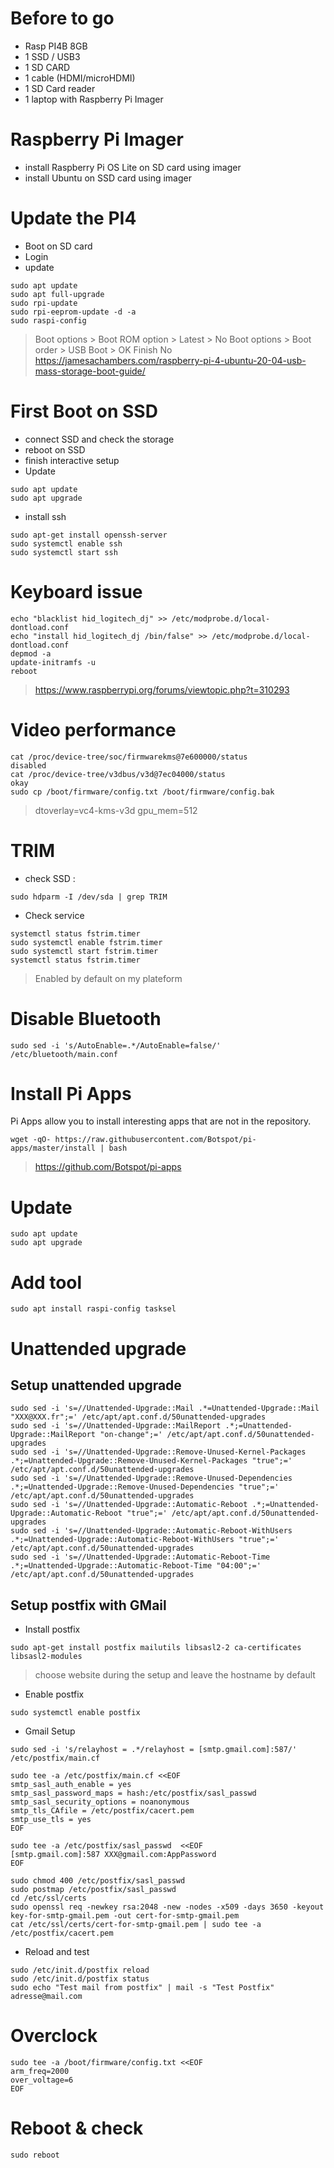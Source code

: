 # Before to go

* Rasp PI4B 8GB
* 1 SSD / USB3
* 1 SD CARD
* 1 cable (HDMI/microHDMI)
* 1 SD Card reader
* 1 laptop with Raspberry Pi Imager

# Raspberry Pi Imager
* install Raspberry Pi OS Lite on SD card using imager
* install Ubuntu on SSD card using imager

# Update the PI4
* Boot on SD card
* Login
* update
```ssh
sudo apt update
sudo apt full-upgrade
sudo rpi-update
sudo rpi-eeprom-update -d -a
sudo raspi-config
```
> Boot options > Boot ROM option > Latest > No
> Boot options > Boot order > USB Boot > OK
> Finish
> No
> https://jamesachambers.com/raspberry-pi-4-ubuntu-20-04-usb-mass-storage-boot-guide/

# First Boot on SSD
* connect SSD and check the storage
* reboot on SSD
* finish interactive setup
* Update
```ssh
sudo apt update
sudo apt upgrade
```
* install ssh
```ssh
sudo apt-get install openssh-server
sudo systemctl enable ssh
sudo systemctl start ssh
```

# Keyboard issue

```ssh
echo "blacklist hid_logitech_dj" >> /etc/modprobe.d/local-dontload.conf
echo "install hid_logitech_dj /bin/false" >> /etc/modprobe.d/local-dontload.conf
depmod -a
update-initramfs -u
reboot
```
> https://www.raspberrypi.org/forums/viewtopic.php?t=310293

# Video performance
```ssh
cat /proc/device-tree/soc/firmwarekms@7e600000/status
disabled
cat /proc/device-tree/v3dbus/v3d@7ec04000/status
okay
sudo cp /boot/firmware/config.txt /boot/firmware/config.bak
```

> dtoverlay=vc4-kms-v3d
> gpu_mem=512

# TRIM

* check SSD :
```ssh
sudo hdparm -I /dev/sda | grep TRIM
```

* Check service
```ssh
systemctl status fstrim.timer
sudo systemctl enable fstrim.timer
sudo systemctl start fstrim.timer
systemctl status fstrim.timer
```
> Enabled by default on my plateform

# Disable Bluetooth

```ssh
sudo sed -i 's/AutoEnable=.*/AutoEnable=false/' /etc/bluetooth/main.conf
```

# Install Pi Apps

Pi Apps allow you to install interesting apps that are not in the repository.
```ssh
wget -qO- https://raw.githubusercontent.com/Botspot/pi-apps/master/install | bash
```
> https://github.com/Botspot/pi-apps

# Update
```ssh
sudo apt update
sudo apt upgrade
```
# Add tool
```ssh
sudo apt install raspi-config tasksel
```

# Unattended upgrade
## Setup unattended upgrade
```ssh
sudo sed -i 's=//Unattended-Upgrade::Mail .*=Unattended-Upgrade::Mail "XXX@XXX.fr";=' /etc/apt/apt.conf.d/50unattended-upgrades
sudo sed -i 's=//Unattended-Upgrade::MailReport .*;=Unattended-Upgrade::MailReport "on-change";=' /etc/apt/apt.conf.d/50unattended-upgrades
sudo sed -i 's=//Unattended-Upgrade::Remove-Unused-Kernel-Packages .*;=Unattended-Upgrade::Remove-Unused-Kernel-Packages "true";=' /etc/apt/apt.conf.d/50unattended-upgrades
sudo sed -i 's=//Unattended-Upgrade::Remove-Unused-Dependencies .*;=Unattended-Upgrade::Remove-Unused-Dependencies "true";=' /etc/apt/apt.conf.d/50unattended-upgrades
sudo sed -i 's=//Unattended-Upgrade::Automatic-Reboot .*;=Unattended-Upgrade::Automatic-Reboot "true";=' /etc/apt/apt.conf.d/50unattended-upgrades
sudo sed -i 's=//Unattended-Upgrade::Automatic-Reboot-WithUsers .*;=Unattended-Upgrade::Automatic-Reboot-WithUsers "true";=' /etc/apt/apt.conf.d/50unattended-upgrades
sudo sed -i 's=//Unattended-Upgrade::Automatic-Reboot-Time .*;=Unattended-Upgrade::Automatic-Reboot-Time "04:00";=' /etc/apt/apt.conf.d/50unattended-upgrades
```

## Setup postfix with GMail

* Install postfix
```ssh
sudo apt-get install postfix mailutils libsasl2-2 ca-certificates libsasl2-modules
```
> choose website during the setup and leave the hostname by default

* Enable postfix
```ssh
sudo systemctl enable postfix
```
* Gmail Setup
```ssh
sudo sed -i 's/relayhost = .*/relayhost = [smtp.gmail.com]:587/' /etc/postfix/main.cf

sudo tee -a /etc/postfix/main.cf <<EOF
smtp_sasl_auth_enable = yes
smtp_sasl_password_maps = hash:/etc/postfix/sasl_passwd
smtp_sasl_security_options = noanonymous
smtp_tls_CAfile = /etc/postfix/cacert.pem
smtp_use_tls = yes
EOF

sudo tee -a /etc/postfix/sasl_passwd  <<EOF
[smtp.gmail.com]:587 XXX@gmail.com:AppPassword
EOF

sudo chmod 400 /etc/postfix/sasl_passwd
sudo postmap /etc/postfix/sasl_passwd
cd /etc/ssl/certs
sudo openssl req -newkey rsa:2048 -new -nodes -x509 -days 3650 -keyout key-for-smtp-gmail.pem -out cert-for-smtp-gmail.pem
cat /etc/ssl/certs/cert-for-smtp-gmail.pem | sudo tee -a /etc/postfix/cacert.pem
```
* Reload and test
```ssh
sudo /etc/init.d/postfix reload
sudo /etc/init.d/postfix status
sudo echo "Test mail from postfix" | mail -s "Test Postfix" adresse@mail.com
```

# Overclock

```ssh
sudo tee -a /boot/firmware/config.txt <<EOF
arm_freq=2000
over_voltage=6
EOF
```

# Reboot & check
```ssh
sudo reboot
```

